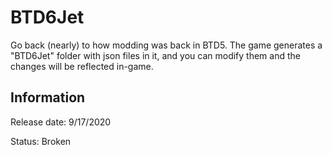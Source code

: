 # BTD6Jet
Go back (nearly) to how modding was back in BTD5. The game generates a "BTD6Jet" folder with json files in it, and you can modify them and the changes will be reflected in-game.

## Information
Release date: 9/17/2020

Status: Broken
